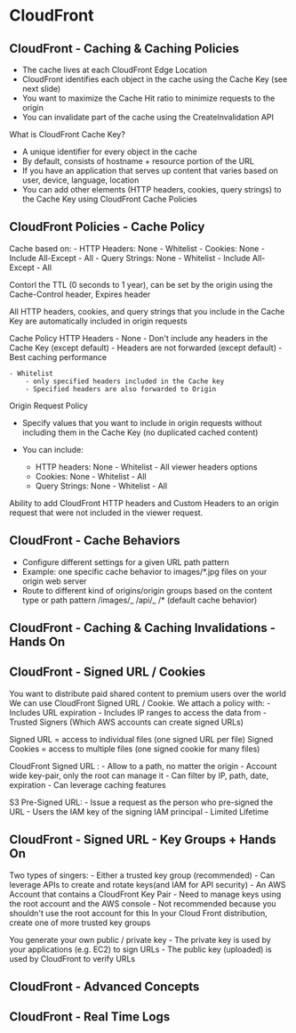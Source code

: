 # CloudFront

## CloudFront - Caching & Caching Policies

- The cache lives at each CloudFront Edge Location
- CloudFront identifies each object in the cache using the Cache Key (see next slide)
- You want to maximize the Cache Hit ratio to minimize requests to the origin
- You can invalidate part of the cache using the CreateInvalidation API

What is CloudFront Cache Key?

- A unique identifier for every object in the cache
- By default, consists of hostname + resource portion of the URL
- If you have an application that serves up content that varies based on user, device, language, location
- You can add other elements (HTTP headers, cookies, query strings) to the Cache Key using CloudFront Cache Policies

## CloudFront Policies - Cache Policy

Cache based on: - HTTP Headers: None - Whitelist - Cookies: None - Include All-Except - All - Query Strings: None - Whitelist - Include All-Except - All

Contorl the TTL (0 seconds to 1 year), can be set by the origin using the Cache-Control header, Expires header

All HTTP headers, cookies, and query strings that you include in the Cache Key are automatically included in origin requests

Cache Policy HTTP Headers - None - Don't include any headers in the Cache Key (except default) - Headers are not forwarded (except default) - Best caching performance

    - Whitelist
    	- only specified headers included in the Cache key
    	- Specified headers are also forwarded to Origin

Origin Request Policy

- Specify values that you want to include in origin requests without including them in the Cache Key (no duplicated cached content)

- You can include:
  - HTTP headers: None - Whitelist - All viewer headers options
  - Cookies: None - Whitelist - All
  - Query Strings: None - Whitelist - All

Ability to add CloudFront HTTP headers and Custom Headers to an origin request that were not included in the viewer request.

## CloudFront - Cache Behaviors

- Configure different settings for a given URL path pattern
- Example: one specific cache behavior to images/\*.jpg files on your origin web server
- Route to different kind of origins/origin groups based on the content type or path pattern
  /images/_
  /api/_
  /\* (default cache behavior)

## CloudFront - Caching & Caching Invalidations - Hands On

## CloudFront - Signed URL / Cookies

You want to distribute paid shared content to premium users over the world
We can use CloudFront Signed URL / Cookie. We attach a policy with: - Includes URL expiration - Includes IP ranges to access the data from - Trusted Signers (Which AWS accounts can create signed URLs)

Signed URL = access to individual files (one signed URL per file)
Signed Cookies = access to multiple files (one signed cookie for many files)

CloudFront Signed URL : - Allow to a path, no matter the origin - Account wide key-pair, only the root can manage it - Can filter by IP, path, date, expiration - Can leverage caching features

S3 Pre-Signed URL: - Issue a request as the person who pre-signed the URL - Users the IAM key of the signing IAM principal - Limited Lifetime

## CloudFront - Signed URL - Key Groups + Hands On

Two types of singers: - Either a trusted key group (recommended) - Can leverage APIs to create and rotate keys(and IAM for API security) - An AWS Account that contains a CloudFront Key Pair - Need to manage keys using the root account and the AWS console - Not recommended because you shouldn't use the root account for this
In your Cloud Front distribution, create one of more trusted key groups

You generate your own public / private key - The private key is used by your applications (e.g. EC2) to sign URLs - The public key (uploaded) is used by CloudFront to verify URLs

## CloudFront - Advanced Concepts

## CloudFront - Real Time Logs
